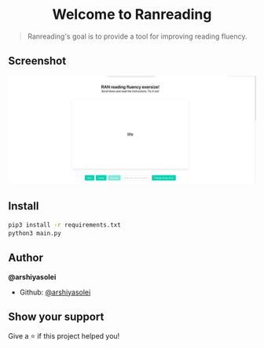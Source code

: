 <h1 align="center">Welcome to Ranreading</h1>
<p>
</p>

> Ranreading's goal is to provide a tool for improving reading fluency.
## Screenshot

<img src="screenshot.png">

## Install

```sh
pip3 install -r requirements.txt
python3 main.py
```

## Author

**@arshiyasolei**

* Github: [@arshiyasolei](https://github.com/arshiyasolei)

## Show your support

Give a ⭐️ if this project helped you!

